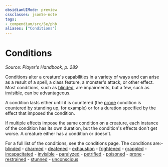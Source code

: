 ```yaml
---
obsidianUIMode: preview
cssclasses: json5e-note
tags:
- compendium/src/5e/phb
aliases: ["Conditions"]
---
```

# Conditions
*Source: Player's Handbook, p. 289* 

Conditions alter a creature's capabilities in a variety of ways and can arise as a result of a spell, a class feature, a monster's attack, or other effect. Most conditions, such as [blinded](Mechanics/Rules/conditions.md#Blinded), are impairments, but a few, such as [invisible](Mechanics/Rules/conditions.md#Invisible), can be advantageous.

A condition lasts either until it is countered (the [prone](Mechanics/Rules/conditions.md#Prone) condition is countered by standing up, for example) or for a duration specified by the effect that imposed the condition.

If multiple effects impose the same condition on a creature, each instance of the condition has its own duration, but the condition's effects don't get worse. A creature either has a condition or doesn't.

For a full list of the conditions, see the conditions page. The conditions are:- [blinded](Mechanics/Rules/conditions.md#Blinded)  - [charmed](Mechanics/Rules/conditions.md#Charmed)  - [deafened](Mechanics/Rules/conditions.md#Deafened)  - [exhaustion](Mechanics/Rules/conditions.md#Exhaustion)  - [frightened](Mechanics/Rules/conditions.md#Frightened)  - [grappled](Mechanics/Rules/conditions.md#Grappled)  - [incapacitated](Mechanics/Rules/conditions.md#Incapacitated)  - [invisible](Mechanics/Rules/conditions.md#Invisible)  - [paralyzed](Mechanics/Rules/conditions.md#Paralyzed)  - [petrified](Mechanics/Rules/conditions.md#Petrified)  - [poisoned](Mechanics/Rules/conditions.md#Poisoned)  - [prone](Mechanics/Rules/conditions.md#Prone)  - [restrained](Mechanics/Rules/conditions.md#Restrained)  - [stunned](Mechanics/Rules/conditions.md#Stunned)  - [unconscious](Mechanics/Rules/conditions.md#Unconscious)